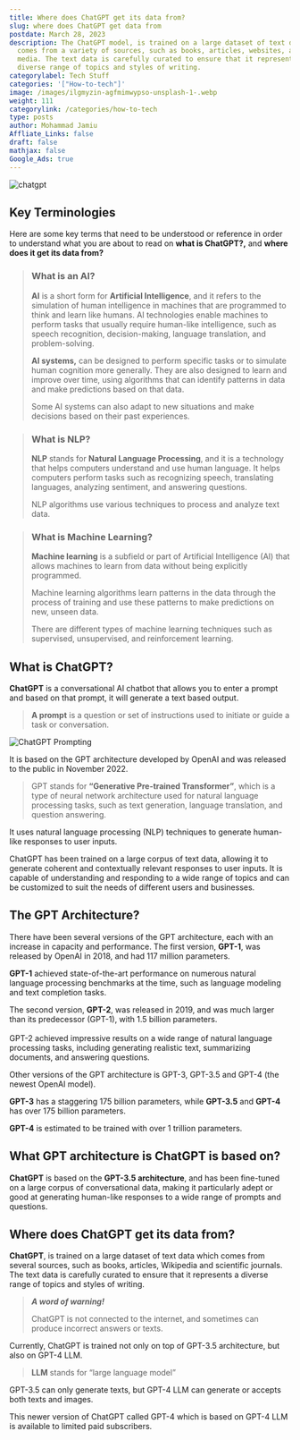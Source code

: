 ```yaml
---
title: Where does ChatGPT get its data from?
slug: where does ChatGPT get data from
postdate: March 28, 2023
description: The ChatGPT model, is trained on a large dataset of text data which
  comes from a variety of sources, such as books, articles, websites, and social
  media. The text data is carefully curated to ensure that it represents a
  diverse range of topics and styles of writing.
categorylabel: Tech Stuff
categories: '["How-to-tech"]'
image: /images/ilgmyzin-agfmimwypso-unsplash-1-.webp
weight: 111
categorylink: /categories/how-to-tech
type: posts
author: Mohammad Jamiu
Affliate_Links: false
draft: false
mathjax: false
Google_Ads: true
---
```

![chatgpt](/images/ilgmyzin-agfmimwypso-unsplash-1-.webp "chatgpt")

## **Key Terminologies**

Here are some key terms that need to be understood or reference in order to understand what you are about to read on **what is ChatGPT?,** and **where does it get its data from?**

> ### **What is an AI?**
>
> **AI** is a short form for **Artificial Intelligence**, and it refers to the simulation of human intelligence in machines that are programmed to think and learn like humans. AI technologies enable machines to perform tasks that usually require human-like intelligence, such as speech recognition, decision-making, language translation, and problem-solving.
>
> **AI systems,** can be designed to perform specific tasks or to simulate human cognition more generally. They are also designed to learn and improve over time, using algorithms that can identify patterns in data and make predictions based on that data. 
>
> Some AI systems can also adapt to new situations and make decisions based on their past experiences.



> ### **What is NLP?**
>
> **NLP** stands for **Natural Language Processing**, and it is a technology that helps computers understand and use human language. It helps computers perform tasks such as recognizing speech, translating languages, analyzing sentiment, and answering questions. 
>
> NLP algorithms use various techniques to process and analyze text data. 



> ### **What is Machine Learning?**
>
> **Machine learning** is a subfield or part of Artificial Intelligence (AI) that allows machines to learn from data without being explicitly programmed. 
>
> Machine learning algorithms learn patterns in the data through the process of training and use these patterns to make predictions on new, unseen data. 
>
> There are different types of machine learning techniques such as supervised, unsupervised, and reinforcement learning.

## What is ChatGPT?

**ChatGPT** is a conversational AI chatbot that allows you to enter a prompt and based on that prompt, it will generate a text based output.

> **A prompt** is a question or set of instructions used to initiate or guide a task or conversation.

![ChatGPT Prompting](/images/chatgpt.webp "ChatGPT Prompting")

It is based on the GPT architecture developed by OpenAI and was released to the public in November 2022. 

> GPT stands for **“Generative Pre-trained Transformer”**, which is a type of neural network architecture used for natural language processing tasks, such as text generation, language translation, and question answering.

It uses natural language processing (NLP) techniques to generate human-like responses to user inputs. 

ChatGPT has been trained on a large corpus of text data, allowing it to generate coherent and contextually relevant responses to user inputs. It is capable of understanding and responding to a wide range of topics and can be customized to suit the needs of different users and businesses.

## The GPT Architecture?

There have been several versions of the GPT architecture, each with an increase in capacity and performance. The first version, **GPT-1**, was released by OpenAI in 2018, and had 117 million parameters. 

**GPT-1** achieved state-of-the-art performance on numerous natural language processing benchmarks at the time, such as language modeling and text completion tasks.

The second version, **GPT-2**, was released in 2019, and was much larger than its predecessor (GPT-1), with 1.5 billion parameters. \
\
GPT-2 achieved impressive results on a wide range of natural language processing tasks, including generating realistic text, summarizing documents, and answering questions.

Other versions of the GPT architecture is GPT-3, GPT-3.5 and GPT-4 (the newest OpenAI model). 

**GPT-3** has a staggering 175 billion parameters, while **GPT-3.5** and **GPT-4** has over 175 billion parameters. 

**GPT-4** is estimated to be trained with over 1 trillion parameters.

## What GPT architecture is ChatGPT is based on?

**ChatGPT** is based on the **GPT-3.5 architecture**, and has been fine-tuned on a large corpus of conversational data, making it particularly adept or good at generating human-like responses to a wide range of prompts and questions.

## Where does ChatGPT get its data from?

**ChatGPT**, is trained on a large dataset of text data which comes from several sources, such as books, articles, Wikipedia and scientific journals. The text data is carefully curated to ensure that it represents a diverse range of topics and styles of writing.

> ***A word of warning!***
>
> ChatGPT is not connected to the internet, and sometimes can produce incorrect answers or texts.



Currently, ChatGPT is trained not only on top of GPT-3.5 architecture, but also on GPT-4 LLM.

> **LLM** stands for “large language model” 

GPT-3.5 can only generate texts, but GPT-4 LLM can generate or accepts both texts and images.

This newer version of ChatGPT called GPT-4 which is based on GPT-4 LLM is available to limited paid subscribers.